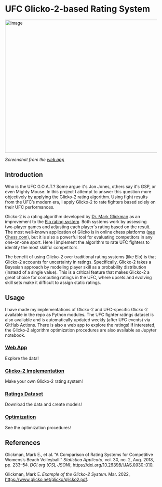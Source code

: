 # UFC Glicko-2-based Rating System

<img width="715" height="439" alt="image" src="https://github.com/user-attachments/assets/24e00bc7-1579-4f36-8058-7a2f09800df0" />

*Screenshot from the [web app](https://ufc-glicko-2.streamlit.app/Rating_Plots)*

## Introduction

Who is the UFC G.O.A.T.? Some argue it's Jon Jones, others say it's GSP, or even Mighty Mouse. In this project I attempt to answer this question more objectively by applying the Glicko-2 rating algorithm. Using fight results from the UFC’s modern era, I apply Glicko-2 to rate fighters based solely on their UFC performances.

Glicko-2 is a rating algorithm developed by [Dr. Mark Glickman](https://www.glicko.net/index.html) as an improvement to the [Elo rating system](https://en.wikipedia.org/wiki/Elo_rating_system). Both systems work by assessing two-player games and adjusting each player's rating based on the result. The most well-known application of Glicko is in online chess platforms ([see Chess.com](https://support.chess.com/en/articles/8566476-how-do-ratings-work-on-chess-com)), but it is also a powerful tool for evaluating competitors in any one-on-one sport. Here I implement the algorithm to rate UFC fighters to identify the most skillful competitors.

The benefit of using Glicko-2 over traditional rating systems (like Elo) is that Glicko-2 accounts for uncertainty in ratings. Specifically, Glicko-2 takes a Bayesian approach by modeling player skill as a probability distribution (instead of a single value). This is a critical feature that makes Glicko-2 a great choice for computing ratings in the UFC, where upsets and evolving skill sets make it difficult to assign static ratings.

## Usage

I have made my implementations of Glicko-2 and UFC-specific Glicko-2 available in the repo as Python modules. The UFC fighter ratings dataset is also available and is automatically updated weekly (after UFC events) via GitHub Actions. There is also a web app to explore the ratings! If interested, the Glicko-2 algorithm optimization procedures are also available as Jupyter notebook.

### [Web App](https://ufc-glicko-2.streamlit.app/)
Explore the data!

### [Glicko-2 Implementation](https://github.com/kliuc/ufc-glicko-2/tree/main/rating)
Make your own Glicko-2 rating system!

### [Ratings Dataset](https://github.com/kliuc/ufc-glicko-2/blob/main/data/ratings.csv)
Download the data and create models!

### [Optimization](https://github.com/kliuc/ufc-glicko-2/blob/main/optimization.ipynb)
See the optimization procedures!

## References

Glickman, Mark E., et al. “A Comparison of Rating Systems for Competitive Womens’s Beach Volleyball.” *Statistica Applicata*, vol. 30, no. 2, Aug. 2018, pp. 233–54. *DOI.org (CSL JSON)*, https://doi.org/10.26398/IJAS.0030-010.

Glickman, Mark E. *Example of the Glicko-2 System*. Mar. 2022, https://www.glicko.net/glicko/glicko2.pdf.




